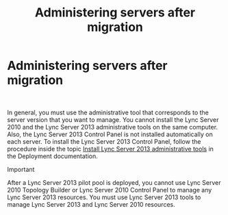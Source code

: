 ﻿---
title: Administering servers after migration
TOCTitle: Administering servers after migration
ms:assetid: 7b08f048-c951-4050-b77c-0fff351620e7
ms:mtpsurl: https://technet.microsoft.com/en-us/library/JJ205023(v=OCS.15)
ms:contentKeyID: 48184582
ms.date: 07/23/2014
mtps_version: v=OCS.15
---

# Administering servers after migration

 


In general, you must use the administrative tool that corresponds to the server version that you want to manage. You cannot install the Lync Server 2010 and the Lync Server 2013 administrative tools on the same computer. Also, the Lync Server 2013 Control Panel is not installed automatically on each server. To install the Lync Server 2013 Control Panel, follow the procedure inside the topic [Install Lync Server 2013 administrative tools](lync-server-2013-install-lync-server-administrative-tools.md) in the Deployment documentation.


> [!IMPORTANT]
> After a Lync Server 2013 pilot pool is deployed, you cannot use Lync Server 2010 Topology Builder or Lync Server 2010 Control Panel to manage any Lync Server 2013 resources. You must use Lync Server 2013 tools to manage Lync Server 2013 and Lync Server 2010 resources.



